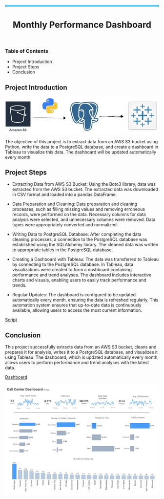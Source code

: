 ![image](https://github.com/AtilaKzlts/Call-Center-Automation/blob/main/assets/bar.png)

<div align="center">
  <h1>Monthly Performance Dashboard</h1>
 </p>
</div>
<br>


### Table of Contents

- Project Introduction
- Project Steps
- Conclusion

## Project Introduction

![image](https://github.com/AtilaKzlts/Call-Center-Automation/blob/main/assets/diagram_svg.svg)

The objective of this project is to extract data from an AWS S3 bucket using Python, write the data to a PostgreSQL database, and create a dashboard in Tableau to visualize this data. The dashboard will be updated automatically every month.

## Project Steps

+ Extracting Data from AWS S3 Bucket: Using the Boto3 library, data was extracted from the AWS S3 bucket. The extracted data was downloaded in CSV format and loaded into a pandas DataFrame.

+ Data Preparation and Cleaning:
Data preparation and cleaning processes, such as filling missing values and removing erroneous records, were performed on the data. Necessary columns for data analysis were selected, and unnecessary columns were removed. Data types were appropriately converted and normalized.

+ Writing Data to PostgreSQL Database: After completing the data cleaning processes, a connection to the PostgreSQL database was established using the SQLAlchemy library. The cleaned data was written to appropriate tables in the PostgreSQL database.

+ Creating a Dashboard with Tableau: The data was transferred to Tableau by connecting to the PostgreSQL database. In Tableau, data visualizations were created to form a dashboard containing performance and trend analyses. The dashboard includes interactive charts and visuals, enabling users to easily track performance and trends.

+ Regular Updates: The dashboard is configured to be updated automatically every month, ensuring the data is refreshed regularly. This automation system ensures that up-to-date data is continuously available, allowing users to access the most current information.

[Script](https://github.com/AtilaKzlts/Call-Center-Automation/blob/main/assets/etl_script.py)
## Conclusion

This project successfully extracts data from an AWS S3 bucket, cleans and prepares it for analysis, writes it to a PostgreSQL database, and visualizes it using Tableau. The dashboard, which is updated automatically every month, allows users to perform performance and trend analyses with the latest data.

[Dashboard](https://public.tableau.com/app/profile/atilla.kiziltas/viz/call_center_dashboard/Dashboard3)

![image](https://github.com/AtilaKzlts/Call-Center-Automation/blob/main/assets/call_center.png)
